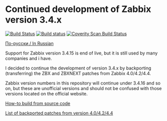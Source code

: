 # Continued development of Zabbix version 3.4.x

[![Build Status](https://travis-ci.org/CHERTS/zabbix_34x_next.svg?branch=master)](https://travis-ci.org/CHERTS/zabbix_34x_next) [![Build status](https://ci.appveyor.com/api/projects/status/oq6c61rk2kl04nfo?svg=true)](https://ci.appveyor.com/project/CHERTS/zabbix-34x-next) [![Coverity Scan Build Status](https://scan.coverity.com/projects/19344/badge.svg)](https://scan.coverity.com/projects/zabbix_34x_next)

[По-русски / In Russian](README.ru.md)

Support for Zabbix version 3.4.15 is end of live, but it is still used by many companies and i have.<br>

I decided to continue the development of version 3.4.x by backporting (transferring) the ZBX and ZBXNEXT patches from Zabbix 4.0/4.2/4.4.<br>

Zabbix version numbers in this repository will continue under 3.4.16 and so on, but these are unofficial versions and should not be confused with those versions located on the official website.<br>

[How-to build from source code](BUILD.md)

[List of backported patches from version 4.0/4.2/4.4](PATCHLIST.md)
